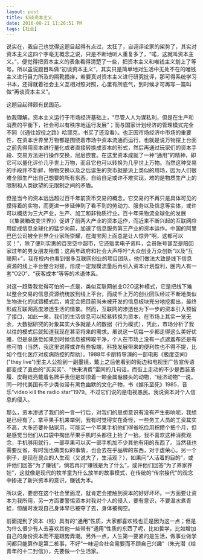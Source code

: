 ```yaml
---
layout: post
title: 初谈资本主义
date: 2016-08-21 11:26:51 PM 
tags: [社会]
---
```


说实在，我自己也觉得这题目起得有点过，太狂了，自诩评论家的架势了，其实对资本主义这四个字毫无概念之说，只是不断地听人重复多了，“喏，这就叫资本主义。”，便觉得把资本主义的表象看得清楚了一些，把资本主义和唯钱主义划上了等号。所以虽说题目叫做“初谈资本主义”，其实只是简单地对生活中无处不在的唯钱主义进行目力所及的隔靴搔痒，若要真对资本主义进行研究批评，那可得系统学习书本，还得就着社会主义互相对照对照，心里有所底气，到时候才可再写一篇叫做“再谈资本主义”。

这题目起得颇有民国范。

依我理解，资本主义运行于市场经济基础上，“尽管人人为谋私利，但是在生产和消费的平衡下，社会可以有秩序地运行发展”；而与国家计划经济的管理模式完全不同（《通往奴役之路》哈耶克，书买了还没看）。也正因市场经济中市场的重要性，在资本世界里万物都是围绕着市场中资本流通而运行，也就是说万物摆上台面之前先得用资本进行量化或者直接转换成资本的形式，然后再通过玩家们的资本手段、交易方法进行操作交换，层层嵌套。在这里资本成就了一种“通用”的精神，即它可以量化评价几乎世上万物，而且它也可以转换为几乎世上万物。当然这种交易的手段并不新鲜，物物交换以及之后诞生的货币就是派上类似的用场，因为人们很难全部生产出自己想要的所有东西，自给自足或许不难实现，难的是物质生产上的限制和人类欲望的无限制之间的矛盾。

但是当今的资本远远超过百千年前货币交易的概念，它交易的不再只是具体可见的摸得着的实物，而更进一步延伸到了看不到的劳动力、服务以及信息等实体，或许可以概括为三大产业，生产、加工和非物质行业。百十年来物流全球化的发展（《集装箱改变世界》）促进了前两大产业的资本运作，而近来不断兴起的互联网应用促成信息全球化的猛步向前，加速了信息服务第三产业的资本运作。中国的阿里巴巴公司被全世界企业家所崇耀，在淘宝网上面总是让人惊异“啊，这都可以买！”，除了便利实惠的百货空中超市，它还贩卖电子资料，会员账号甚至是陪回家过年的男女朋友租借；这两年政府和社会大声呼吁“大众创业万众创新”以及“互联网+”，我在校内也看到很多互联网创业的项目团队，他们做法大致是线下信息资源的线上平台整合对接，形成一定规模流量后再引入资本计划盈利，圈内人有一套“O2O”、“获客成本”等等的术语体系。

对这一趋势我觉得可怕的一点是，类似互联网创业O2O这种模式，它是把线下难以整合交易的信息资源统统放到线上平台，而成千上万的创业团队经过不断地类似生物进化的试错模式后，肯定会把目前尚未被开发的信息板块充分地挖掘出，最终形成互联网高度渗透生活的情景。然而，互联网的渗透也为下一步的资本引入预留了接口，如此一来，我们的生活信息可以轻易转换为资本，在市场上其实一览无余，大数据研究的对象其实大多就是人的数据（行为模式），凭此，市场分析了我以往的模式后就知道我现在甚至将来的需求。虽说这一切每一步都走得这么美好优雅，但是总感觉如果到时候信息被榨取干净，个人在市场上没有一点遮羞布还是有些可怕（当然，我这里说得或许有些极端，科技发展带来的便利性也不得不提，比如个性化医疗对疾病防控的帮助）。1988年卡朋特导演的一部电影《极度空间》("they live")里主人公捡到一副墨镜，戴上之后他看到的街边和电视里广告宣传语都变成了直白的“买买买”、“快来消费”雷同的几句话，而街上走动的不少是西装革履、皮鞋锃亮戴着名牌手表但是却顶着一颗金属骷髅头的动物，“经济动物”一说。同一时代美国有不少类似带有黑色幽默的文化产物，书《娱乐至死》1985，音乐"video kill the radio star"1979。不过它们说的是电视愚民。我说资本对个人信息的侵入。

那么，资本渗透了我们的一言一行后，对我们的思想意识有没有产生影响呢，我想是已经有了。拿苹果手机来举例，我有时觉得实在奇怪，一些务工人员的工资其实不高，大多还要补贴家用，可能买一个苹果手机他们得省吃俭用积攒个把个月，但是感觉当他们从口袋中掏出苹果手机时头都往上抬了一抬。我不喜欢这种消费观念，手机够用就行，一部苹果可以买一部手机加不少其他有用的东西了。当然我也需要反省，有时我也做类似的事情，也会去在乎品牌的东西，对于虚荣心。另一个例子，是现在民众的人生观（又说大了，生活观？），如果问“人活着的目的”，或许他们回答“为了赚钱”，倘若再问“赚钱是为了什么”，或许他们回答“为了养家养娃”，这就像是现代的牧羊童为什么放羊的故事模式，在传统的“传宗接代”的观念中掺进了新兴资本的意识，赚钱为本。

所以说，要想在这个社会里面混，就肯定会接触到资本的好好坏坏。一方面要让资本为我所用，另一方面要警惕资本对我对个人的侵入，要有意识，不要温水煮青蛙，惊醒时发现自己身体早已被夺了去，身体被掏空。

前面提到了资本（钱）具有的“通用”性质，大家都喜欢钱也正是因为这一点；但是为什么很少有人去喜欢其他一些带有“通用”性质的东西了呢，比如哲学，比如增加自己的身份资本而不是跟势弄潮。另外一点，人生第一要紧的是生活，做事业做学问都只能算作是第二桩事，不好“一味迎合社会需要而不顾自己兴趣”（朱光潜《给青年的十二封信》），先要做一个生活家。